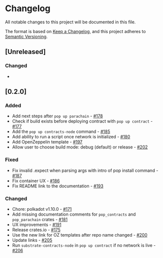 # Changelog
All notable changes to this project will be documented in this file.

The format is based on [Keep a Changelog](https://keepachangelog.com/en/1.0.0/),
and this project adheres to [Semantic Versioning](https://semver.org/spec/v2.0.0.html).

## [Unreleased]

### Changed
- 

## [0.2.0]

### Added
- Add next steps after `pop up parachain` - [#178](https://github.com/r0gue-io/pop-cli/pull/178)
- Check if build exists before deploying contract with `pop up contract` - [#177](https://github.com/r0gue-io/pop-cli/pull/177)
- Add the `pop up contracts-node` command - [#185](https://github.com/r0gue-io/pop-cli/pull/185)
- Add ability to run a script once network is initialized - [#180](https://github.com/r0gue-io/pop-cli/pull/180)
- Add OpenZeppelin template - [#197](https://github.com/r0gue-io/pop-cli/pull/197) 
- Allow user to choose build mode: debug (default) or release - [#202](https://github.com/r0gue-io/pop-cli/pull/202) 

### Fixed
- Fix invalid .expect when parsing args with intro of pop install command - [#187](https://github.com/r0gue-io/pop-cli/pull/187)
- Fix container UX - [#186](https://github.com/r0gue-io/pop-cli/pull/186)
- Fix README link to the documentation - [#193](https://github.com/r0gue-io/pop-cli/pull/193)

### Changed
- Chore: polkadot v1.10.0 - [#171](https://github.com/r0gue-io/pop-cli/pull/171)
- Add missing documentation comments for `pop_contracts` and `pop_parachain` crates - [#181](https://github.com/r0gue-io/pop-cli/pull/181)
- UX improvements - [#191](https://github.com/r0gue-io/pop-cli/pull/191) 
- Release crates.io - [#175](https://github.com/r0gue-io/pop-cli/pull/175) 
- Use the new link for OZ templates after repo name changed - [#200](https://github.com/r0gue-io/pop-cli/pull/200) 
- Update links - [#205](https://github.com/r0gue-io/pop-cli/pull/205) 
- Run `substrate-contracts-node` in `pop up contract` if no network is live - [#206](https://github.com/r0gue-io/pop-cli/pull/206) 